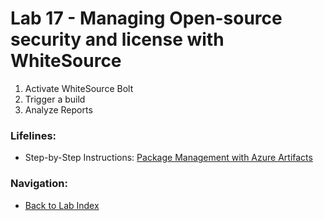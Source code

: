# Lab 17 - Managing Open-source security and license with WhiteSource

1. Activate WhiteSource Bolt
2. Trigger a build
3. Analyze Reports

### Lifelines:

* Step-by-Step Instructions:
[Package Management with Azure Artifacts](https://azuredevopslabs.com//labs/vstsextend/whitesource/)

### Navigation:

* [Back to Lab Index](https://github.com/mikepfeiffer/azure-devops-labs)